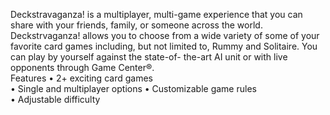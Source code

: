 Deckstravaganza! is a multiplayer, multi-game experience that you can share with your friends, family, or someone across the world. Deckstrvaganza! allows you to choose from a wide variety of some of your favorite card games including, but not limited to, Rummy and Solitaire. You can play by yourself against the state-of- the-art AI unit or with live opponents through Game Center®.  
Features
• 2+ exciting card games  
• Single and multiplayer options   • Customizable game rules  
• Adjustable difficulty
